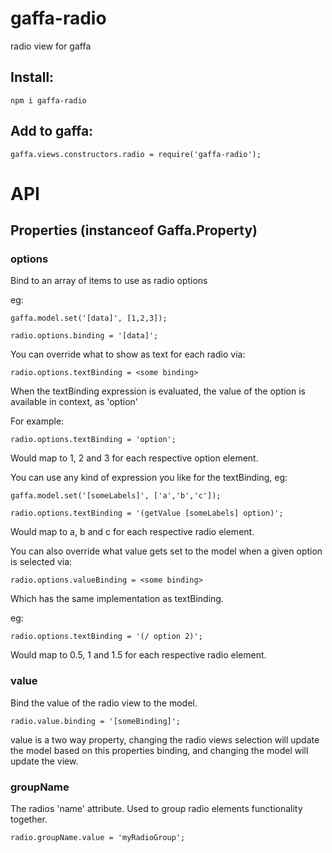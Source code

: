 # gaffa-radio

radio view for gaffa

## Install:

    npm i gaffa-radio

## Add to gaffa:

    gaffa.views.constructors.radio = require('gaffa-radio');

# API

## Properties (instanceof Gaffa.Property)

### options

Bind to an array of items to use as radio options

eg:

    gaffa.model.set('[data]', [1,2,3]);

    radio.options.binding = '[data]';

You can override what to show as text for each radio via:

    radio.options.textBinding = <some binding>

When the textBinding expression is evaluated, the value of the option is available in context, as 'option'

For example:

    radio.options.textBinding = 'option';

Would map to 1, 2 and 3 for each respective option element.

You can use any kind of expression you like for the textBinding, eg:

    gaffa.model.set('[someLabels]', ['a','b','c']);

    radio.options.textBinding = '(getValue [someLabels] option)';

Would map to a, b and c for each respective radio element.

You can also override what value gets set to the model when a given option is selected via:

    radio.options.valueBinding = <some binding>

Which has the same implementation as textBinding.

eg:

    radio.options.textBinding = '(/ option 2)';

Would map to 0.5, 1 and 1.5 for each respective radio element.

### value

Bind the value of the radio view to the model.

    radio.value.binding = '[someBinding]';

value is a two way property, changing the radio views selection will update the model based on this properties binding,
and changing the model will update the view.

### groupName

The radios 'name' attribute. Used to group radio elements functionality together.

    radio.groupName.value = 'myRadioGroup';